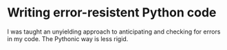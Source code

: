 # Writing error-resistent Python code #
I was taught an unyielding approach to anticipating and checking for errors in my code. The Pythonic way is less rigid.
